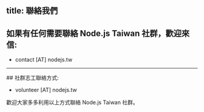 title: 聯絡我們
---

## <i class="fa fa-envelope"></i> 如果有任何需要聯絡 Node.js Taiwan 社群，歡迎來信:
* contact [AT] nodejs.tw

---

##<i class="fa fa-envelope"></i> 社群志工聯絡方式:
* volunteer [AT] nodejs.tw

歡迎大家多多利用以上方式聯絡 Node.js Taiwan 社群。
